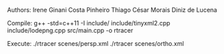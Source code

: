 Authors:
Irene Ginani Costa Pinheiro
Thiago César Morais Diniz de Lucena

Compile:
    g++ -std=c++11 -I include/ include/tinyxml2.cpp include/lodepng.cpp src/main.cpp -o rtracer

Execute:
    ./rtracer scenes/persp.xml
    ./rtracer scenes/ortho.xml